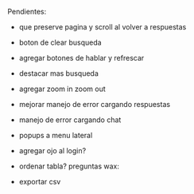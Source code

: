 Pendientes:

- que preserve pagina y scroll al volver a respuestas

- boton de clear busqueda
- agregar botones de hablar y refrescar
- destacar mas busqueda
- agregar zoom in zoom out
- mejorar manejo de error cargando respuestas
- manejo de error cargando chat
- popups a menu lateral

- agregar ojo al login?
- ordenar tabla?
preguntas wax: 
- exportar csv 
